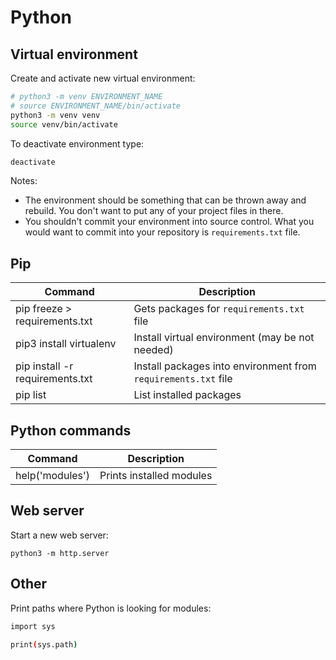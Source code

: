# Python

## Virtual environment

Create and activate new virtual environment:

```bash
# python3 -m venv ENVIRONMENT_NAME
# source ENVIRONMENT_NAME/bin/activate
python3 -m venv venv
source venv/bin/activate
```

To deactivate environment type:

```bash
deactivate
```

Notes:

- The environment should be something that can be thrown away and rebuild. You don't want to put any of your project files in there.
- You shouldn't commit your environment into source control. What you would want to commit into your repository is `requirements.txt` file.

## Pip

| Command                         | Description                                                    |
| ------------------------------- | -------------------------------------------------------------- |
| pip freeze > requirements.txt   | Gets packages for `requirements.txt` file                      |
| pip3 install virtualenv         | Install virtual environment (may be not needed)                |
| pip install -r requirements.txt | Install packages into environment from `requirements.txt` file |
| pip list                        | List installed packages                                        |

## Python commands

| Command         | Description              |
| --------------- | ------------------------ |
| help('modules') | Prints installed modules |

## Web server

Start a new web server:

```console
python3 -m http.server
```

## Other

Print paths where Python is looking for modules:

```sh
import sys

print(sys.path)
```
